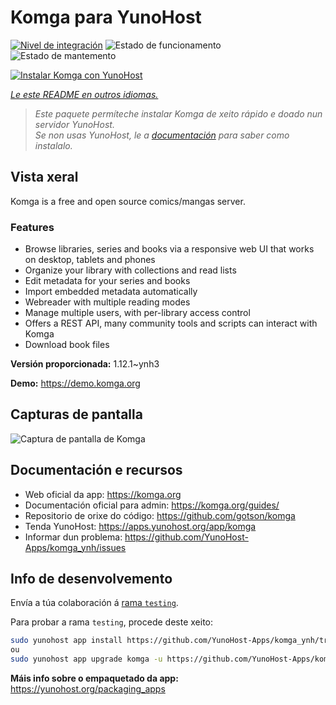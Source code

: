 <!--
NOTA: Este README foi creado automáticamente por <https://github.com/YunoHost/apps/tree/master/tools/readme_generator>
NON debe editarse manualmente.
-->

# Komga para YunoHost

[![Nivel de integración](https://dash.yunohost.org/integration/komga.svg)](https://dash.yunohost.org/appci/app/komga) ![Estado de funcionamento](https://ci-apps.yunohost.org/ci/badges/komga.status.svg) ![Estado de mantemento](https://ci-apps.yunohost.org/ci/badges/komga.maintain.svg)

[![Instalar Komga con YunoHost](https://install-app.yunohost.org/install-with-yunohost.svg)](https://install-app.yunohost.org/?app=komga)

*[Le este README en outros idiomas.](./ALL_README.md)*

> *Este paquete permíteche instalar Komga de xeito rápido e doado nun servidor YunoHost.*  
> *Se non usas YunoHost, le a [documentación](https://yunohost.org/install) para saber como instalalo.*

## Vista xeral

Komga is a free and open source comics/mangas server.

### Features

- Browse libraries, series and books via a responsive web UI that works on desktop, tablets and phones
- Organize your library with collections and read lists
- Edit metadata for your series and books
- Import embedded metadata automatically
- Webreader with multiple reading modes
- Manage multiple users, with per-library access control
- Offers a REST API, many community tools and scripts can interact with Komga
- Download book files


**Versión proporcionada:** 1.12.1~ynh3

**Demo:** <https://demo.komga.org>

## Capturas de pantalla

![Captura de pantalla de Komga](./doc/screenshots/home.png)

## Documentación e recursos

- Web oficial da app: <https://komga.org>
- Documentación oficial para admin: <https://komga.org/guides/>
- Repositorio de orixe do código: <https://github.com/gotson/komga>
- Tenda YunoHost: <https://apps.yunohost.org/app/komga>
- Informar dun problema: <https://github.com/YunoHost-Apps/komga_ynh/issues>

## Info de desenvolvemento

Envía a túa colaboración á [rama `testing`](https://github.com/YunoHost-Apps/komga_ynh/tree/testing).

Para probar a rama `testing`, procede deste xeito:

```bash
sudo yunohost app install https://github.com/YunoHost-Apps/komga_ynh/tree/testing --debug
ou
sudo yunohost app upgrade komga -u https://github.com/YunoHost-Apps/komga_ynh/tree/testing --debug
```

**Máis info sobre o empaquetado da app:** <https://yunohost.org/packaging_apps>
